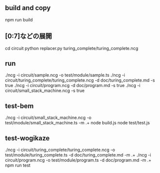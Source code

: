 ## build and copy
npm run build

## [0:7]などの展開
cd circuit
python replacer.py turing_complete/turing_complete.ncg


## run 
./ncg -i circuit/sample.ncg -o test/module/sample.ts 
./ncg -i circuit/turing_complete/turing_complete.ncg -d doc/turing_complete.md -s true
./ncg -i circuit/program.ncg -d doc/program.md -s true
./ncg -i circuit/small_stack_machine.ncg -s true

## test-bem
./ncg -i circuit/small_stack_machine.ncg -o test/module/small_stack_machine.ts -m .+
node build.js
node test/test.js



## test-wogikaze
./ncg -i circuit/turing_complete/turing_complete.ncg -o test/module/turing_complete.ts -d doc/turing_complete.md -m .+
./ncg -i circuit/program.ncg -o test/module/program.ts -d doc/program.md -m .+
npm run test
